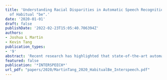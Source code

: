 ```yaml
---
title: 'Understanding Racial Disparities in Automatic Speech Recognition: The Case
  of Habitual "be".'
date: '2020-01-01'
draft: false
publishDate: '2022-02-23T15:05:40.706394Z'
authors:
- Joshua L Martin
- Kevin Tang
publication_types:
- '9'
abstract: 'Recent research has highlighted that state-of-the-art automatic speech recognition (ASR) systems exhibit a bias against African American speakers. In this research, we investigate the underlying causes of this racially based disparity in performance, focusing on a unique morpho-syntactic feature of African American English (AAE), namely habitual “be”, an invariant form of “be” that encodes the habitual aspect. By looking at over 100 hours of spoken AAE, we evaluated two ASR systems – DeepSpeech and Google Cloud Speech – to examine how well habitual “be” and its surrounding contexts are inferred. While controlling for local language and acoustic factors such as the amount of context, noise, and speech rate, we found that habitual “be” and its surrounding words were more error prone than non-habitual “be” and its surrounding words. These findings hold both when the utterance containing “be” is processed in isolation and in conjunction with surrounding utterances within speaker turn. Our research highlights the need for equitable ASR systems to take into account dialectal differences beyond acoustic modeling.'
featured: false
publication: '*INTERSPEECH*'
url_pdf: "papers/2020/MartinTang_2020_HabitualBe_Interspeech.pdf"
---
```



